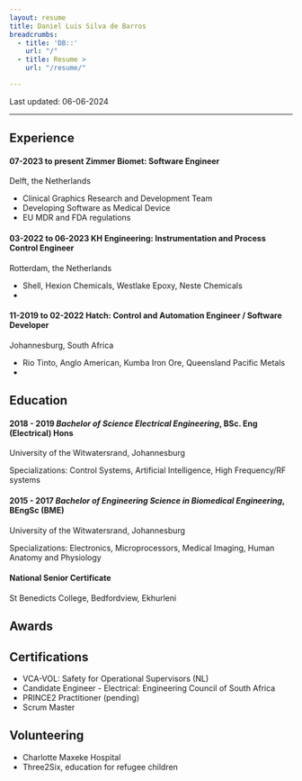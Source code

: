 ```yaml
---
layout: resume
title: Daniel Luis Silva de Barros
breadcrumbs:
  - title: 'DB::'
    url: "/"
  - title: Resume >
    url: "/resume/"

---
```


Last updated: 06-06-2024

---

## Experience
#### 07-2023 to present Zimmer Biomet: Software Engineer
Delft, the Netherlands
- Clinical Graphics Research and Development Team
- Developing Software as Medical Device
- EU MDR and FDA regulations


#### 03-2022 to 06-2023 KH Engineering: Instrumentation and Process Control Engineer
Rotterdam, the Netherlands
- Shell, Hexion Chemicals, Westlake Epoxy, Neste Chemicals
- 

#### 11-2019 to 02-2022 Hatch: Control and Automation Engineer / Software Developer
Johannesburg, South Africa
- Rio Tinto, Anglo American, Kumba Iron Ore, Queensland Pacific Metals
- 

## Education
#### 2018 - 2019 *Bachelor of Science Electrical Engineering*, **BSc. Eng (Electrical) Hons** 
University of the Witwatersrand, Johannesburg

Specializations: Control Systems, Artificial Intelligence, High Frequency/RF systems

#### 2015 - 2017 *Bachelor of Engineering Science in Biomedical Engineering*, **BEngSc (BME)** 
University of the Witwatersrand, Johannesburg

Specializations: Electronics, Microprocessors, Medical Imaging, Human Anatomy and Physiology


#### National Senior Certificate
St Benedicts College, Bedfordview, Ekhurleni

## Awards

## Certifications
- VCA-VOL: Safety for Operational Supervisors (NL)
- Candidate Engineer - Electrical: Engineering Council of South Africa
- PRINCE2 Practitioner (pending)
- Scrum Master


## Volunteering
- Charlotte Maxeke Hospital
- Three2Six, education for refugee children
